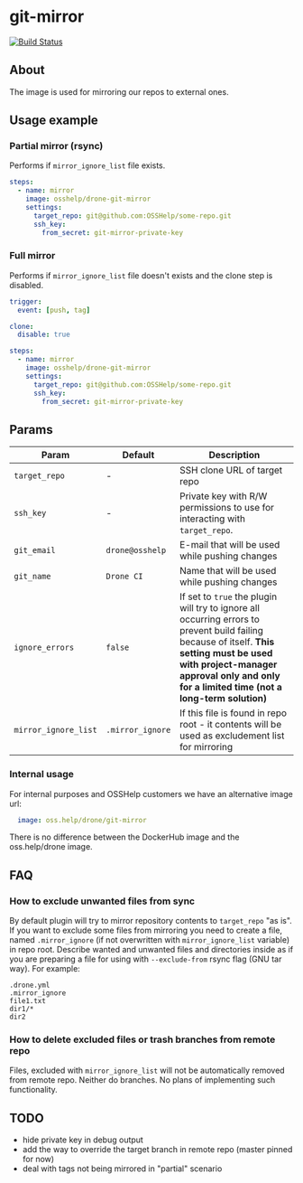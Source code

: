 # git-mirror

[![Build Status](https://drone.osshelp.ru/api/badges/drone/drone-git-mirror/status.svg)](https://drone.osshelp.ru/drone/drone-git-mirror)

## About

The image is used for mirroring our repos to external ones.

## Usage example

### Partial mirror (rsync)

Performs if `mirror_ignore_list` file exists.

``` yaml
steps:
  - name: mirror
    image: osshelp/drone-git-mirror
    settings:
      target_repo: git@github.com:OSSHelp/some-repo.git
      ssh_key:
        from_secret: git-mirror-private-key
```

### Full mirror

Performs if `mirror_ignore_list` file doesn't exists and the clone step is disabled.

``` yaml
trigger:
  event: [push, tag]

clone:
  disable: true

steps:
  - name: mirror
    image: osshelp/drone-git-mirror
    settings:
      target_repo: git@github.com:OSSHelp/some-repo.git
      ssh_key:
        from_secret: git-mirror-private-key
```

## Params

| Param | Default | Description |
| -------- | -------- | -------- |
| `target_repo` | - | SSH clone URL of target repo |
| `ssh_key` | - | Private key with R/W permissions to use for interacting with `target_repo`. |
| `git_email` | `drone@osshelp` | E-mail that will be used while pushing changes |
| `git_name` | `Drone CI` | Name that will be used while pushing changes |
| `ignore_errors` | `false` | If set to `true` the plugin will try to ignore all occurring errors to prevent build failing because of itself. **This setting must be used with project-manager approval only and only for a limited time (not a long-term solution)** |
| `mirror_ignore_list` | `.mirror_ignore` | If this file is found in repo root - it contents will be used as excludement list for mirroring |

### Internal usage

For internal purposes and OSSHelp customers we have an alternative image url:

``` yaml
  image: oss.help/drone/git-mirror
```

There is no difference between the DockerHub image and the oss.help/drone image.

## FAQ

### How to exclude unwanted files from sync

By default plugin will try to mirror repository contents to `target_repo` "as is". If you want to exclude some files from mirroring you need to create a file, named `.mirror_ignore` (if not overwritten with `mirror_ignore_list` variable) in repo root. Describe wanted and unwanted files and directories inside as if you are preparing a file for using with `--exclude-from` rsync flag (GNU tar way). For example:

``` plaintext
.drone.yml
.mirror_ignore
file1.txt
dir1/*
dir2
```

### How to delete excluded files or trash branches from remote repo

Files, excluded with `mirror_ignore_list` will not be automatically removed from remote repo. Neither do branches. No plans of implementing such functionality.

## TODO

- hide private key in debug output
- add the way to override the target branch in remote repo (master pinned for now)
- deal with tags not being mirrored in "partial" scenario
